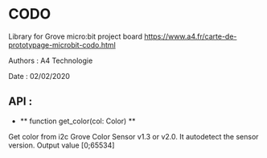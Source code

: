 # CODO
Library for Grove micro:bit project board
https://www.a4.fr/carte-de-prototypage-microbit-codo.html

Authors : A4 Technologie

Date : 02/02/2020

## API :
- ** function get_color(col: Color) **

Get color from i2c Grove Color Sensor v1.3 or v2.0. It autodetect the sensor version. Output value [0;65534]

